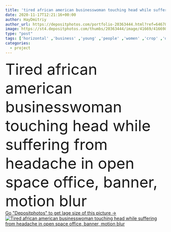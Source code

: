 ```yaml
---
title: 'tired african american businesswoman touching head while suffering from headache in open space office, banner, motion blur'
date: 2020-11-17T12:21:16+00:00
author: HayDmitriy
author_url: https://depositphotos.com/portfolio-20363444.html?ref=64678756
image: https://st4.depositphotos.com/thumbs/20363444/image/41669/416698714/api_thumb_450.jpg?forcejpeg=true
type: "post"
tags: ['horizontal' ,'business' ,'young' ,'people' ,'women' ,'crop' ,'drink' ,'banner' ,'Men' ,'office' ,'tired' ,'beverage' ,'together' ,'indoors' ,'project' ,'profession' ,'teamwork' ,'headache' ,'businessmen' ,'businesspeople' ,'exhausted' ,'rack' ,'tables' ,'computers' ,'colleagues' ,'laptops' ,'brainstorming' ,'migraine' ,'businesswomen' ,'suffer' ,'gadgets' ,'multicultural' ,'multiethnic' ,'startup' ,'managers' ,'desks' ,'black woman' ,'african american' ,'long exposure' ,'motion blur' ,'open space' ,'coffee to go' ,'disposable cups' ,'digital devices' ,'paper cups' ,'website header' ,'touch head' ]
categories: 
  - project
---
```

<div aling="center">
            <font size="60"> Tired african american businesswoman touching head while suffering from headache in open space office, banner, motion blur</font>   
</div>
<div>
    <a href='https://st4.depositphotos.com/thumbs/20363444/image/41669/416698714/api_thumb_450.jpg?forcejpeg=true?ref=64678756' target=_blank > Go "Depositphotos" to get lage size of this picture ->
        <img href='https://st4.depositphotos.com/thumbs/20363444/image/41669/416698714/api_thumb_450.jpg?forcejpeg=true?ref=64678756' src='https://st4.depositphotos.com/20363444/41669/i/950/depositphotos_416698714-stock-photo-tired-african-american-businesswoman-touching.jpg?forcejpeg=true' alt='Tired african american businesswoman touching head while suffering from headache in open space office, banner, motion blur' >
    </a>
</div>
